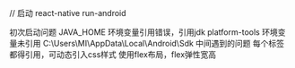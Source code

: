 // 启动
react-native run-android

初次启动问题
    JAVA_HOME 环境变量引用错误，引用jdk
    platform-tools 环境变量未引用  C:\Users\MI\AppData\Local\Android\Sdk
中间遇到的问题
    每个标签都得引用，可动态引入css样式
    使用flex布局，flex弹性宽高